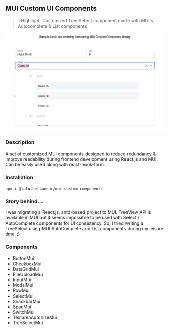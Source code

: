 ## MUI Custom UI Components

> 💡Highlight: Customized Tree Select component made with MUI's Autocomplete & List components

![TreeSelect](screenshots/TreeSelect.png)

### Description

A set of customized MUI components designed to reduce redundancy & improve readability during frontend development using
React.js and MUI. Can be easily
used along with react-hook-form.

### Installation

```
npm i @lulutheflaneur/mui-custom-components
```

### Story behind...

I was migrating a React.js, antd-based project to MUI. TreeView API is available in MUI but it seems impossible to be
used with Select / AutoComplete components for UI consistency. So, I tried writing a TreeSelect using MUI AutoComplete
and List components during my leisure time. ;)

### Components

- ButtonMui
- CheckboxMui
- DataGridMui
- FileUploadMui
- InputMui
- ModalMui
- RowMui
- SelectMui
- SnackbarMui
- SpanMui
- SwitchMui
- TextareaAutosizeMui
- TreeSelectMui
